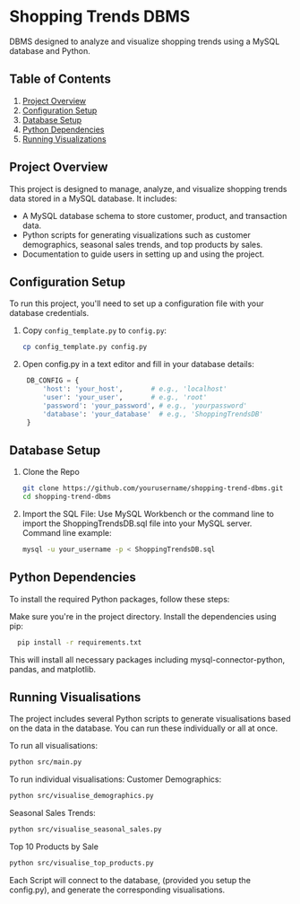 # Shopping Trends DBMS

DBMS designed to analyze and visualize shopping trends using a MySQL database and Python.

## Table of Contents
1. [Project Overview](#project-overview)
2. [Configuration Setup](#configuration-setup)
3. [Database Setup](#database-setup)
4. [Python Dependencies](#python-dependencies)
5. [Running Visualizations](#running-visualizations)

## Project Overview

This project is designed to manage, analyze, and visualize shopping trends data stored in a MySQL database. It includes:
- A MySQL database schema to store customer, product, and transaction data.
- Python scripts for generating visualizations such as customer demographics, seasonal sales trends, and top products by sales.
- Documentation to guide users in setting up and using the project.

## Configuration Setup

To run this project, you'll need to set up a configuration file with your database credentials.

1. Copy `config_template.py` to `config.py`:

   ```bash
   cp config_template.py config.py
   
2. Open config.py in a text editor and fill in your database details:
   ```python
    DB_CONFIG = {
        'host': 'your_host',       # e.g., 'localhost'
        'user': 'your_user',       # e.g., 'root'
        'password': 'your_password', # e.g., 'yourpassword'
        'database': 'your_database'  # e.g., 'ShoppingTrendsDB'
    }

## Database Setup
1. Clone the Repo
   ```bash
   git clone https://github.com/yourusername/shopping-trend-dbms.git
   cd shopping-trend-dbms
2. Import the SQL File:
Use MySQL Workbench or the command line to import the ShoppingTrendsDB.sql file into your MySQL server.
Command line example:
    ```bash
    mysql -u your_username -p < ShoppingTrendsDB.sql
    ```

## Python Dependencies
To install the required Python packages, follow these steps:

Make sure you're in the project directory.
Install the dependencies using pip:
  ```bash
    pip install -r requirements.txt
  ```
This will install all necessary packages including mysql-connector-python, pandas, and matplotlib.

## Running Visualisations
The project includes several Python scripts to generate visualisations based on the data in the database. You can run these individually or all at once.

To run all visualisations:
  ```bash
  python src/main.py
  ```
To run individual visualisations:
  Customer Demographics:
  ```bash
  python src/visualise_demographics.py
  ```
  Seasonal Sales Trends:
  ```bash
  python src/visualise_seasonal_sales.py
  ```
  Top 10 Products by Sale
  ```bash
  python src/visualise_top_products.py
  ```
  Each Script will connect to the database, (provided you setup the config.py), and generate the corresponding visualisations.
    


